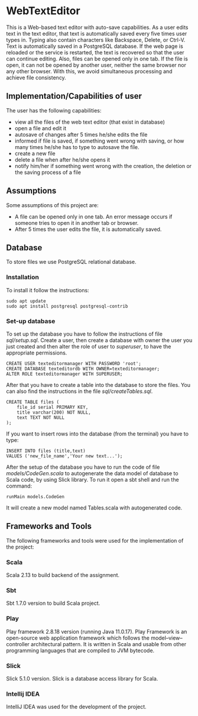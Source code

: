 # WebTextEditor
This is a Web-based text editor with auto-save capabilities. As a user edits text in the text editor, that text is automatically saved every five times user types in. Typing also contain characters like Backspace, Delete, or Ctrl-V. Text is automatically saved in a PostgreSQL database. If the web page is reloaded or the service is restarted, the text is recovered so that the user can continue editing. Also, files can be opened only in one tab.  If the file is open, it can not be opened by another user, neither the same browser nor any other browser. With this, we avoid simultaneous processing and achieve file consistency.

## Implementation/Capabilities of user
The user has the following capabilities:

- view all the files of the web text editor (that exist in database)
- open a file and edit it
- autosave of changes after 5 times he/she edits the file
- informed if file is saved, if something went wrong with saving, or how many times he/she has to type to autosave the file.
- create a new file
- delete a file when after he/she opens it
- notify him/her if something went wrong with the creation, the deletion or the saving process of a file 


## Assumptions
Some assumptions of this project are:

- A file can be opened only in one tab. An error message occurs if someone tries to open it in another tab or browser.
- After 5 times the user edits the file, it is automatically saved.


## Database
To store files we use PostgreSQL relational database. 

### Installation
To install it follow the instructions:
```
sudo apt update
sudo apt install postgresql postgresql-contrib

```

### Set-up database
To set up the database you have to follow the instructions of file *sql/setup.sql*. Create a user, then create a database with owner the user you just created and then alter the role of user to *superuser*, to have the appropriate permissions.
```
CREATE USER texteditormanager WITH PASSWORD 'root';
CREATE DATABASE texteditordb WITH OWNER=texteditormanager;
ALTER ROLE texteditormanager WITH SUPERUSER;
```

After that you have to create a table into the database to store the files. You can also find the instructions in the file *sql/createTables.sql*.
```
CREATE TABLE files (
    file_id serial PRIMARY KEY,
    title varchar(200) NOT NULL,
    text TEXT NOT NULL
);
```

If you want to insert rows into the database (from the terminal) you have to type:
```
INSERT INTO files (title,text)
VALUES ('new_file_name','Your new text...');
```

After the setup of the database you have to run the code of file *models/CodeGen.scala* to autogenerate the data model of database to Scala code, by using Slick library. To run it open a sbt shell and run the command:
```
runMain models.CodeGen
```
It will create a new model named Tables.scala with autogenerated code.


## Frameworks and Tools
The following frameworks and tools were used for the implementation of the project:

### Scala
Scala 2.13 to build backend of the assignment.

### Sbt
Sbt 1.7.0 version to build Scala project.

### Play
Play framework 2.8.18 version (running Java 11.0.17). Play Framework is an open-source web application framework which follows the model–view–controller architectural pattern. It is written in Scala and usable from other programming languages that are compiled to JVM bytecode.

### Slick
Slick 5.1.0 version. Slick is a database access library for Scala.

### Intellij IDEA
IntelliJ IDEA was used for the development of the project.

